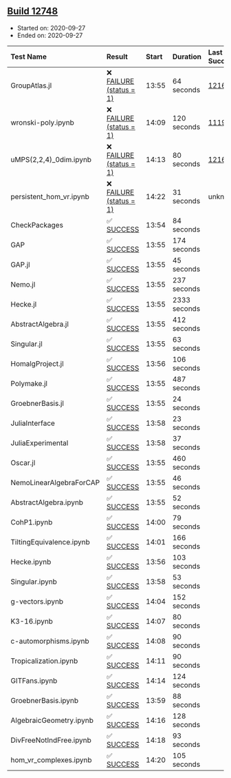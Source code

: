 ## [Build 12748](https://oscarci.mathematik.uni-kl.de/job/oscar/12748/)

* Started on: 2020-09-27
* Ended on: 2020-09-27

| Test Name    | Result | Start | Duration | Last Success | First Failure |
|:-------------|:-------|:------|:---------|:-------------|:--------------|
| GroupAtlas.jl | ❌ [FAILURE (status = 1)](https://oscarci.mathematik.uni-kl.de/job/oscar/12748/artifact/logs/build-12748/GroupAtlas.jl.log) | 13:55 | 64 seconds | [12167](https://oscarci.mathematik.uni-kl.de/job/oscar/12167/) | [12168](https://oscarci.mathematik.uni-kl.de/job/oscar/12168/) |
| wronski-poly.ipynb | ❌ [FAILURE (status = 1)](https://oscarci.mathematik.uni-kl.de/job/oscar/12748/artifact/logs/build-12748/wronski-poly.ipynb.log) | 14:09 | 120 seconds | [11192](https://oscarci.mathematik.uni-kl.de/job/oscar/11192/) | [11193](https://oscarci.mathematik.uni-kl.de/job/oscar/11193/) |
| uMPS(2,2,4)_0dim.ipynb | ❌ [FAILURE (status = 1)](https://oscarci.mathematik.uni-kl.de/job/oscar/12748/artifact/logs/build-12748/uMPS-2-2-4-_0dim.ipynb.log) | 14:13 | 80 seconds | [12167](https://oscarci.mathematik.uni-kl.de/job/oscar/12167/) | [12168](https://oscarci.mathematik.uni-kl.de/job/oscar/12168/) |
| persistent_hom_vr.ipynb | ❌ [FAILURE (status = 1)](https://oscarci.mathematik.uni-kl.de/job/oscar/12748/artifact/logs/build-12748/persistent_hom_vr.ipynb.log) | 14:22 | 31 seconds | unknown | unknown |
| CheckPackages | ✅ [SUCCESS](https://oscarci.mathematik.uni-kl.de/job/oscar/12748/artifact/logs/build-12748/CheckPackages.log) | 13:54 | 84 seconds |  |  |
| GAP | ✅ [SUCCESS](https://oscarci.mathematik.uni-kl.de/job/oscar/12748/artifact/logs/build-12748/GAP.log) | 13:55 | 174 seconds |  |  |
| GAP.jl | ✅ [SUCCESS](https://oscarci.mathematik.uni-kl.de/job/oscar/12748/artifact/logs/build-12748/GAP.jl.log) | 13:55 | 45 seconds |  |  |
| Nemo.jl | ✅ [SUCCESS](https://oscarci.mathematik.uni-kl.de/job/oscar/12748/artifact/logs/build-12748/Nemo.jl.log) | 13:55 | 237 seconds |  |  |
| Hecke.jl | ✅ [SUCCESS](https://oscarci.mathematik.uni-kl.de/job/oscar/12748/artifact/logs/build-12748/Hecke.jl.log) | 13:55 | 2333 seconds |  |  |
| AbstractAlgebra.jl | ✅ [SUCCESS](https://oscarci.mathematik.uni-kl.de/job/oscar/12748/artifact/logs/build-12748/AbstractAlgebra.jl.log) | 13:55 | 412 seconds |  |  |
| Singular.jl | ✅ [SUCCESS](https://oscarci.mathematik.uni-kl.de/job/oscar/12748/artifact/logs/build-12748/Singular.jl.log) | 13:55 | 63 seconds |  |  |
| HomalgProject.jl | ✅ [SUCCESS](https://oscarci.mathematik.uni-kl.de/job/oscar/12748/artifact/logs/build-12748/HomalgProject.jl.log) | 13:56 | 106 seconds |  |  |
| Polymake.jl | ✅ [SUCCESS](https://oscarci.mathematik.uni-kl.de/job/oscar/12748/artifact/logs/build-12748/Polymake.jl.log) | 13:55 | 487 seconds |  |  |
| GroebnerBasis.jl | ✅ [SUCCESS](https://oscarci.mathematik.uni-kl.de/job/oscar/12748/artifact/logs/build-12748/GroebnerBasis.jl.log) | 13:55 | 24 seconds |  |  |
| JuliaInterface | ✅ [SUCCESS](https://oscarci.mathematik.uni-kl.de/job/oscar/12748/artifact/logs/build-12748/JuliaInterface.log) | 13:58 | 23 seconds |  |  |
| JuliaExperimental | ✅ [SUCCESS](https://oscarci.mathematik.uni-kl.de/job/oscar/12748/artifact/logs/build-12748/JuliaExperimental.log) | 13:58 | 37 seconds |  |  |
| Oscar.jl | ✅ [SUCCESS](https://oscarci.mathematik.uni-kl.de/job/oscar/12748/artifact/logs/build-12748/Oscar.jl.log) | 13:55 | 460 seconds |  |  |
| NemoLinearAlgebraForCAP | ✅ [SUCCESS](https://oscarci.mathematik.uni-kl.de/job/oscar/12748/artifact/logs/build-12748/NemoLinearAlgebraForCAP.log) | 13:55 | 46 seconds |  |  |
| AbstractAlgebra.ipynb | ✅ [SUCCESS](https://oscarci.mathematik.uni-kl.de/job/oscar/12748/artifact/logs/build-12748/AbstractAlgebra.ipynb.log) | 13:55 | 52 seconds |  |  |
| CohP1.ipynb | ✅ [SUCCESS](https://oscarci.mathematik.uni-kl.de/job/oscar/12748/artifact/logs/build-12748/CohP1.ipynb.log) | 14:00 | 79 seconds |  |  |
| TiltingEquivalence.ipynb | ✅ [SUCCESS](https://oscarci.mathematik.uni-kl.de/job/oscar/12748/artifact/logs/build-12748/TiltingEquivalence.ipynb.log) | 14:01 | 166 seconds |  |  |
| Hecke.ipynb | ✅ [SUCCESS](https://oscarci.mathematik.uni-kl.de/job/oscar/12748/artifact/logs/build-12748/Hecke.ipynb.log) | 13:56 | 103 seconds |  |  |
| Singular.ipynb | ✅ [SUCCESS](https://oscarci.mathematik.uni-kl.de/job/oscar/12748/artifact/logs/build-12748/Singular.ipynb.log) | 13:58 | 53 seconds |  |  |
| g-vectors.ipynb | ✅ [SUCCESS](https://oscarci.mathematik.uni-kl.de/job/oscar/12748/artifact/logs/build-12748/g-vectors.ipynb.log) | 14:04 | 152 seconds |  |  |
| K3-16.ipynb | ✅ [SUCCESS](https://oscarci.mathematik.uni-kl.de/job/oscar/12748/artifact/logs/build-12748/K3-16.ipynb.log) | 14:07 | 80 seconds |  |  |
| c-automorphisms.ipynb | ✅ [SUCCESS](https://oscarci.mathematik.uni-kl.de/job/oscar/12748/artifact/logs/build-12748/c-automorphisms.ipynb.log) | 14:08 | 90 seconds |  |  |
| Tropicalization.ipynb | ✅ [SUCCESS](https://oscarci.mathematik.uni-kl.de/job/oscar/12748/artifact/logs/build-12748/Tropicalization.ipynb.log) | 14:11 | 90 seconds |  |  |
| GITFans.ipynb | ✅ [SUCCESS](https://oscarci.mathematik.uni-kl.de/job/oscar/12748/artifact/logs/build-12748/GITFans.ipynb.log) | 14:14 | 124 seconds |  |  |
| GroebnerBasis.ipynb | ✅ [SUCCESS](https://oscarci.mathematik.uni-kl.de/job/oscar/12748/artifact/logs/build-12748/GroebnerBasis.ipynb.log) | 13:59 | 88 seconds |  |  |
| AlgebraicGeometry.ipynb | ✅ [SUCCESS](https://oscarci.mathematik.uni-kl.de/job/oscar/12748/artifact/logs/build-12748/AlgebraicGeometry.ipynb.log) | 14:16 | 128 seconds |  |  |
| DivFreeNotIndFree.ipynb | ✅ [SUCCESS](https://oscarci.mathematik.uni-kl.de/job/oscar/12748/artifact/logs/build-12748/DivFreeNotIndFree.ipynb.log) | 14:18 | 93 seconds |  |  |
| hom_vr_complexes.ipynb | ✅ [SUCCESS](https://oscarci.mathematik.uni-kl.de/job/oscar/12748/artifact/logs/build-12748/hom_vr_complexes.ipynb.log) | 14:20 | 105 seconds |  |  |
